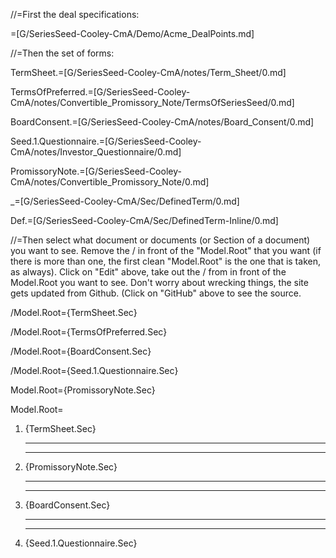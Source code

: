 //=First the deal specifications:
 
=[G/SeriesSeed-Cooley-CmA/Demo/Acme_DealPoints.md]

//=Then the set of forms:

TermSheet.=[G/SeriesSeed-Cooley-CmA/notes/Term_Sheet/0.md]

TermsOfPreferred.=[G/SeriesSeed-Cooley-CmA/notes/Convertible_Promissory_Note/TermsOfSeriesSeed/0.md]

BoardConsent.=[G/SeriesSeed-Cooley-CmA/notes/Board_Consent/0.md]

Seed.1.Questionnaire.=[G/SeriesSeed-Cooley-CmA/notes/Investor_Questionnaire/0.md]

PromissoryNote.=[G/SeriesSeed-Cooley-CmA/notes/Convertible_Promissory_Note/0.md]

_=[G/SeriesSeed-Cooley-CmA/Sec/DefinedTerm/0.md]

Def.=[G/SeriesSeed-Cooley-CmA/Sec/DefinedTerm-Inline/0.md]

//=Then select what document or documents (or Section of a document) you want to see.  Remove the / in front of the "Model.Root" that you want (if there is more than one, the first clean "Model.Root" is the one that is taken, as always).  Click on "Edit" above, take out the / from in front of the Model.Root you want to see.  Don't worry about wrecking things, the site gets updated from Github. (Click on "GitHub" above to see the source.

/Model.Root={TermSheet.Sec}  

/Model.Root={TermsOfPreferred.Sec}  

/Model.Root={BoardConsent.Sec}
  
/Model.Root={Seed.1.Questionnaire.Sec}

Model.Root={PromissoryNote.Sec}
  
Model.Root=<ol><li>{TermSheet.Sec}<hr><hr><li>{PromissoryNote.Sec}<hr><hr><li>{BoardConsent.Sec}<hr><hr><li>{Seed.1.Questionnaire.Sec}</ol>